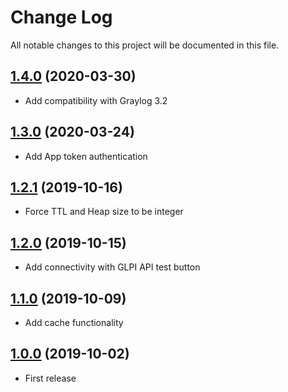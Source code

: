 # Change Log

All notable changes to this project will be documented in this file.

## [1.4.0](https://github.com/airbus-cyber/graylog-plugin-glpi/tree/1.3.0) (2020-03-30)

* Add compatibility with Graylog 3.2

## [1.3.0](https://github.com/airbus-cyber/graylog-plugin-glpi/tree/1.3.0) (2020-03-24)

* Add App token authentication

## [1.2.1](https://github.com/airbus-cyber/graylog-plugin-glpi/tree/1.2.1) (2019-10-16)

* Force TTL and Heap size to be integer 

## [1.2.0](https://github.com/airbus-cyber/graylog-plugin-glpi/tree/1.2.0) (2019-10-15)

* Add connectivity with GLPI API test button

## [1.1.0](https://github.com/airbus-cyber/graylog-plugin-glpi/tree/1.1.0) (2019-10-09)

* Add cache functionality

## [1.0.0](https://github.com/airbus-cyber/graylog-plugin-glpi/tree/1.0.0) (2019-10-02)

* First release
